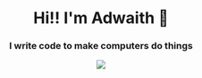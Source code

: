 <h1 align="center">Hi!! I'm Adwaith 👋</h1>

<h3 align="center">I write code to make computers do things</h3>
<p align="center">
  <a>
    <img src="https://skillicons.dev/icons?i=dotnet,angular,dart,flutter,js,mysql,mongodb,py,ts,nodejs&coding=cute" />
  </a>
</p>

<!---
Adwaithnow/Adwaithnow is a ✨ special ✨ repository because its `README.md` (this file) appears on your GitHub profile.
You can click the Preview link to take a look at your changes.
--->
